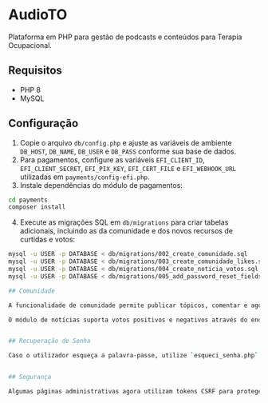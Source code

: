 # AudioTO

Plataforma em PHP para gestão de podcasts e conteúdos para Terapia Ocupacional.

## Requisitos
- PHP 8
- MySQL

## Configuração

1. Copie o arquivo `db/config.php` e ajuste as variáveis de ambiente `DB_HOST`, `DB_NAME`, `DB_USER` e `DB_PASS` conforme sua base de dados.
2. Para pagamentos, configure as variáveis `EFI_CLIENT_ID`, `EFI_CLIENT_SECRET`, `EFI_PIX_KEY`, `EFI_CERT_FILE` e `EFI_WEBHOOK_URL` utilizadas em `payments/config-efi.php`.
3. Instale dependências do módulo de pagamentos:

```bash
cd payments
composer install
```

4. Execute as migrações SQL em `db/migrations` para criar tabelas adicionais, incluindo as da comunidade e dos novos recursos de curtidas e votos:

```bash
mysql -u USER -p DATABASE < db/migrations/002_create_comunidade.sql
mysql -u USER -p DATABASE < db/migrations/003_create_comunidade_likes.sql
mysql -u USER -p DATABASE < db/migrations/004_create_noticia_votos.sql
mysql -u USER -p DATABASE < db/migrations/005_add_password_reset_fields.sql

## Comunidade

A funcionalidade de comunidade permite publicar tópicos, comentar e agora curtir publicações. Use `comunidade_publicar.php`, `comunidade_comentar.php`, `comunidade_curtir.php` e `publicacao.php` após aplicar as migrações.

O módulo de notícias suporta votos positivos e negativos através do endpoint `noticia_votar.php`.


## Recuperação de Senha

Caso o utilizador esqueça a palavra‑passe, utilize `esqueci_senha.php` para enviar um link de redefinição. Após receber o e‑mail, o utilizador acessa `resetar_senha.php` com o token recebido para definir uma nova senha.


## Segurança

Algumas páginas administrativas agora utilizam tokens CSRF para proteger requisições POST. Certifique-se de manter a sessão do usuário ativa para que o token seja válido.

